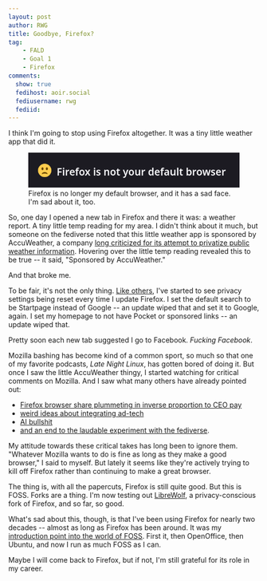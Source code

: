 ```yaml
---
layout: post
author: RWG
title: Goodbye, Firefox?
tag:
    - FALD
    - Goal 1
    - Firefox
comments: 
  show: true
  fedihost: aoir.social
  fediusername: rwg
  fediid:
---
```

I think I'm going to stop using Firefox altogether. It was a tiny little weather app that did it.

<figure>
  <img src="/assets/images/firefoxNotDefault.png" alt="Firefox is no longer my default browser, and it has a sad face. I'm sad about it, too.">
  <figcaption>Firefox is no longer my default browser, and it has a sad face. I'm sad about it, too.</figcaption>
</figure>

So, one day I opened a new tab in Firefox and there it was: a weather report. A tiny little temp reading for my area. I didn't think about it much, but someone on the fediverse noted that this little weather app is sponsored by AccuWeather, a company [long criticized for its attempt to privatize public weather information](https://www.outsideonline.com/outdoor-adventure/environment/project-2025-paywall-weather/). Hovering over the little temp reading revealed this to be true -- it said, "Sponsored by AccuWeather."

And that broke me.

<!-- more -->

To be fair, it's not the only thing. [Like others](https://connect.mozilla.org/t5/discussions/firefox-changing-my-settings-on-update/m-p/14155), I've started to see privacy settings being reset every time I update Firefox. I set the default search to be Startpage instead of Google -- an update wiped that and set it to Google, again. I set my homepage to not have Pocket or sponsored links -- an update wiped that.

Pretty soon each new tab suggested I go to Facebook. _Fucking Facebook_.

Mozilla bashing has become kind of a common sport, so much so that one of my favorite podcasts, _Late Night Linux_, has gotten bored of doing it. But once I saw the little AccuWeather thingy, I started watching for critical comments on Mozilla. And I saw what many others have already pointed out:
* [Firefox browser share plummeting in inverse proportion to CEO pay](https://www.zdnet.com/home-and-office/networking/the-fall-of-firefox-mozillas-once-popular-web-browser-slides-into-irrelevance/)
* [weird ideas about integrating ad-tech](https://blog.mozilla.org/en/mozilla/mozilla-anonym-raising-the-bar-for-privacy-preserving-digital-advertising/)
* [AI bullshit](https://www.mozilla.ai/_)
* [and an end to the laudable experiment with the fediverse](https://support.mozilla.org/en-US/kb/mozilla-social-faq).

My attitude towards these critical takes has long been to ignore them. "Whatever Mozilla wants to do is fine as long as they make a good browser," I said to myself. But lately it seems like they're actively trying to kill off Firefox rather than continuing to make a great browser.

The thing is, with all the papercuts, Firefox is still quite good. But this is FOSS. Forks are a thing. I'm now testing out [LibreWolf](https://librewolf.net/), a privacy-conscious fork of Firefox, and so far, so good.

What's sad about this, though, is that I've been using Firefox for nearly two decades -- almost as long as Firefox has been around. It was my [introduction point into the world of FOSS](/2020/12/15/FOSS-Journey.html). First it, then OpenOffice, then Ubuntu, and now I run as much FOSS as I can.

Maybe I will come back to Firefox, but if not, I'm still grateful for its role in my career.
